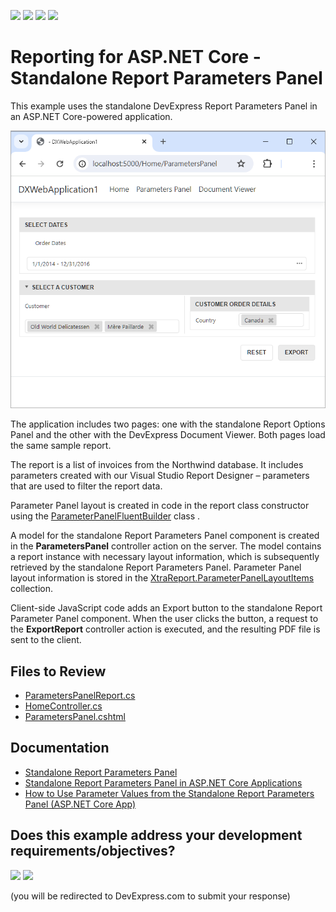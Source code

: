 <!-- default badges list -->
![](https://img.shields.io/endpoint?url=https://codecentral.devexpress.com/api/v1/VersionRange/810740390/24.2.1%2B)
[![](https://img.shields.io/badge/Open_in_DevExpress_Support_Center-FF7200?style=flat-square&logo=DevExpress&logoColor=white)](https://supportcenter.devexpress.com/ticket/details/T1236501)
[![](https://img.shields.io/badge/📖_How_to_use_DevExpress_Examples-e9f6fc?style=flat-square)](https://docs.devexpress.com/GeneralInformation/403183)
[![](https://img.shields.io/badge/💬_Leave_Feedback-feecdd?style=flat-square)](#does-this-example-address-your-development-requirementsobjectives)
<!-- default badges end -->
# Reporting for ASP.NET Core - Standalone Report Parameters Panel

This example uses the standalone DevExpress Report Parameters Panel in an ASP.NET Core-powered application.

![Standalone Report Parameters Panel](images/screenshot.png)

The application includes two pages: one with the standalone Report Options Panel and the other with the DevExpress Document Viewer. Both pages load the same sample report.

The report is a list of invoices from the Northwind database. It includes parameters created with our Visual Studio Report Designer – parameters that are used to filter the report data.

Parameter Panel layout is created in code in the report class constructor using the [ParameterPanelFluentBuilder](https://docs.devexpress.com/XtraReports/DevExpress.XtraReports.Parameters.ParameterPanelFluentBuilder) class . 

A model for the standalone Report Parameters Panel component is created in the **ParametersPanel** controller action on the server. The model contains a report instance with necessary layout information, which is subsequently retrieved by the standalone Report Parameters Panel. Parameter Panel layout information is stored  in the [XtraReport.ParameterPanelLayoutItems](https://docs.devexpress.com/XtraReports/DevExpress.XtraReports.UI.XtraReport.ParameterPanelLayoutItems) collection.

Client-side JavaScript code adds an Export button to the standalone Report Parameter Panel component. When the user clicks the button, a request to the **ExportReport** controller action is executed, and the resulting PDF file is sent to the client.

## Files to Review

- [ParametersPanelReport.cs](CS/DXWebApplication1/PredefinedReports/ParametersPanelReport.cs)
- [HomeController.cs](CS/DXWebApplication1/Controllers/HomeController.cs)
- [ParametersPanel.cshtml](CS/DXWebApplication1/Views/Home/ParametersPanel.cshtml)

## Documentation

- [Standalone Report Parameters Panel](https://docs.devexpress.com/XtraReports/404883/web-reporting/standalone-parameters-panel)
- [Standalone Report Parameters Panel in ASP.NET Core Applications](https://docs.devexpress.com/XtraReports/404888/web-reporting/asp-net-core-reporting/standalone-parameters-panel-asp-net-application/add-the-standalone-parameters-panel-to-asp-net-core-application)
- [How to Use Parameter Values from the Standalone Report Parameters Panel (ASP.NET Core App)](https://docs.devexpress.com/XtraReports/404889/web-reporting/asp-net-core-reporting/standalone-parameters-panel-asp-net-application/send-parameters-from-panel-to-server)
<!-- feedback -->
## Does this example address your development requirements/objectives?

[<img src="https://www.devexpress.com/support/examples/i/yes-button.svg"/>](https://www.devexpress.com/support/examples/survey.xml?utm_source=github&utm_campaign=reporting-asp-net-core-standalone-parameters-panel&~~~was_helpful=yes) [<img src="https://www.devexpress.com/support/examples/i/no-button.svg"/>](https://www.devexpress.com/support/examples/survey.xml?utm_source=github&utm_campaign=reporting-asp-net-core-standalone-parameters-panel&~~~was_helpful=no)

(you will be redirected to DevExpress.com to submit your response)
<!-- feedback end -->
